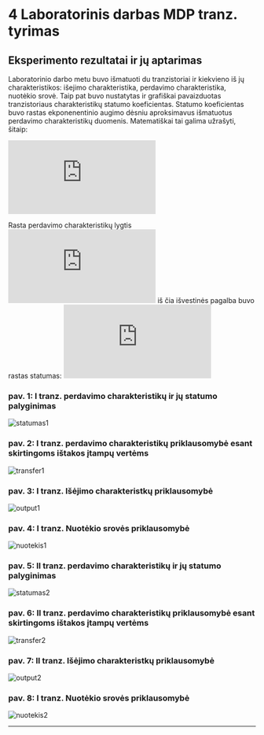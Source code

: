 # 4 Laboratorinis darbas MDP tranz. tyrimas

## Eksperimento rezultatai ir jų aptarimas

Laboratorinio darbo metu buvo išmatuoti du tranzistoriai ir kiekvieno iš jų charakteristikos:
išejimo charakteristika, perdavimo charakteristika, nuotėkio srovė.
Taip pat buvo nustatytas ir grafiškai pavaizduotas tranzistoriaus charakteristikų statumo koeficientas.
Statumo koeficientas buvo rastas ekponenentinio augimo dėsniu aproksimavus išmatuotus perdavimo charakteristikų duomenis.
Matematiškai tai galima užrašyti, šitaip:

![formula]

Rasta perdavimo charakteristikų lygtis ![aprox] iš čia išvestinės pagalba buvo rastas statumas: ![slope]

### pav. 1: I tranz. perdavimo charakteristikų ir jų statumo palyginimas

![statumas1]

### pav. 2: I tranz. perdavimo charakteristikų priklausomybė esant skirtingoms ištakos įtampų vertėms

![transfer1]

### pav. 3: I tranz. Išėjimo charakteristkų priklausomybė

![output1]

### pav. 4: I tranz. Nuotėkio srovės priklausomybė

![nuotekis1]

### pav. 5: II tranz. perdavimo charakteristikų ir jų statumo palyginimas

![statumas2]

### pav. 6: II tranz. perdavimo charakteristikų priklausomybė esant skirtingoms ištakos įtampų vertėms

![transfer2]

### pav. 7: II tranz. Išėjimo charakteristkų priklausomybė

![output2]

### pav. 8: I tranz. Nuotėkio srovės priklausomybė

![nuotekis2]


-----------------------------------------------

[statumas1]: https://github.com/megamorphf/plot-template/blob/w8/output/w4/new-plots/statumas1-changed.png
[transfer1]: https://github.com/megamorphf/plot-template/blob/w8/output/w4/new-plots/transfer1-changed.png
[output1]: https://github.com/megamorphf/plot-template/blob/w8/output/w4/new-plots/output1-changed.png
[nuotekis1]: https://github.com/megamorphf/plot-template/blob/w8/output/w4/new-plots/nuotekis1-changed.png
[statumas2]: https://github.com/megamorphf/plot-template/blob/w8/output/w4/new-plots/statumas2-changed.png
[transfer2]: https://github.com/megamorphf/plot-template/blob/w8/output/w4/new-plots/transfer2-changed.png
[output2]: https://github.com/megamorphf/plot-template/blob/w8/output/w4/new-plots/output2-changed.png
[nuotekis2]: https://github.com/megamorphf/plot-template/blob/w8/output/w4/new-plots/nuotekis2-changed.png

[formula]: https://latex.codecogs.com/png.latex?%5Clarge%20%5Cfrac%7BdI_s%7D%7BdV%7D%20%3D%20%5Cleft%20%5B%20I_s%20%3D%20y_0%20&plus;%20A%20%5Ccdot%20%5Cexp%7B%5Cfrac%7Bx%7D%7Bt%7D%7D%20%5Cright%20%5D%20%3D%20%5Cfrac%7Bx%7D%7Bt%7D

[aprox]: https://latex.codecogs.com/png.latex?%5Cinline%20%5Clarge%20I_%7Bs%7D%20%3D%20y0%20&plus;%20A%20%5Ccdot%20%5Cexp%7B%5Cfrac%7BU_%7BSG%7D%7D%7Bt%7D%7D
[slope]: https://latex.codecogs.com/png.latex?%5Cinline%20%5Clarge%20S%20%3D%20A%20%5Ccdot%20%5Cexp%7B%5Cleft%20%28%5Cfrac%7BU_%7BSG%7D%7D%7Bt%7D%20%5Cright%20%29%7D%20%5Ccdot%20%5Cfrac%7B1%7D%7Bt%7D
